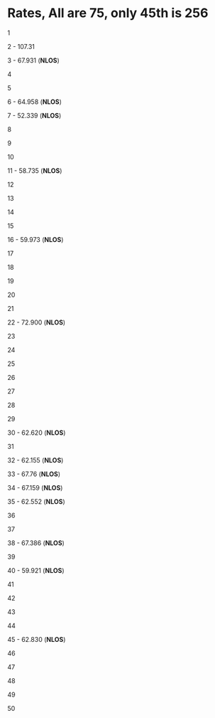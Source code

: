 # Rates, All are 75, only 45th is 256

1

2 - 107.31

3 - 67.931 (**NLOS**)

4

5

6 - 64.958 (**NLOS**)

7 - 52.339 (**NLOS**)

8

9

10

11 - 58.735 (**NLOS**)

12

13

14

15

16 - 59.973 (**NLOS**)

17

18

19

20

21

22 - 72.900 (**NLOS**)

23

24

25

26

27

28

29

30 - 62.620 (**NLOS**)

31

32 - 62.155 (**NLOS**)

33 - 67.76 (**NLOS**)

34 - 67.159 (**NLOS**)

35 - 62.552 (**NLOS**)

36

37

38 - 67.386 (**NLOS**)

39

40 - 59.921 (**NLOS**)

41

42

43

44

45 - 62.830 (**NLOS**)

46

47

48

49

50
